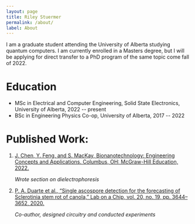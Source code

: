 ```yaml
---
layout: page
title: Riley Stuermer
permalink: /about/
label: About
---
```


I am a graduate student attending the University of Alberta studying quantum computers. I am currently enrolled in a Masters degree, but I will be applying for direct transfer to a PhD program of the same topic come fall of 2022.

# Education

* MSc in Electrical and Computer Engineering, Solid State Electronics, University of Alberta, 2022 -- present
* BSc in Engineering Physics Co-op, University of Alberta, 2017 -- 2022

# Published Work:

1. [J. Chen, Y. Feng, and S. MacKay, Bionanotechnology: Engineering Concepts and Applications. Columbus, OH: McGraw-Hill Education, 2022.][Chen_2022]  

	*Wrote section on dielectrophoresis*

2. [P. A. Duarte et al., “Single ascospore detection for the forecasting of Sclerotinia stem rot of canola,” Lab on a Chip, vol. 20, no. 19, pp. 3644–3652, 2020.][Duarte_2020]  

	*Co-author, designed circuitry and conducted experiments*

[Duarte_2020]: https://pubs.rsc.org/en/content/articlelanding/2020/LC/D0LC00426J#!divAbstract
[Chen_2022]: https://www.mheducation.ca/bionanotechnology-engineering-concepts-and-applications-9781260464146-can#tab-label-product-description-title